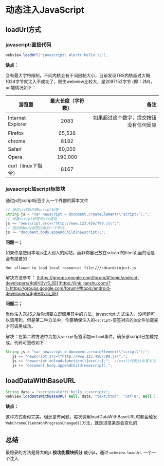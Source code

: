 # 动态注入JavaScript

## loadUrl方式

### javascript:直接代码

```java
webview.loadUrl("javascript: alert('hello');");
```

**缺点：**

会有最大字符限制，不同内核会有不同限制大小，目前发现TBS内核超过大概1024字节就注入不成功了，原生webview比较大，是2097152字节 (即：2M)，pc端情况如下：

| 游览器              | 最大长度（字符数） |                                   备注 |
| ------------------- | :----------------: | -------------------------------------: |
| Internet Explorer   |        2083        | 如果超过这个数字，提交按钮没有任何反应 |
| Firefox             |       65,536       |                                        |
| chrome              |        8182        |                                        |
| Safari              |       80,000       |                                        |
| Opera               |      190,000       |                                        |
| curl（linux下指令） |        8167        |                                        |

### javascript:加script标签块

通过js的script标签引入一个外部的脚本文件

````java
// 通过js代码创建script标签
String js = "var newscript = document.createElement(\"script\");"; 
// 设置script标签的src属性
js += "newscript.src=\"http://www.123.456/789.js\";";
// 追加到body标签内最后一个节点。
js += "document.body.appendChild(newscript);";
````

**问题一；**

如果你是使用本地js注入别人的网站，而非你自己放在sdcard的html页面的话是会有报错的：

`Not allowed to load local resource: file:///sdcard/inject.js`

解决方法参考：
[https://groups.google.com/forum/#!topic/android-developers/4g6H0vr5_0E](https://link.jianshu.com/?t=https://groups.google.com/forum/#!topic/android-developers/4g6H0vr5_0E)

**问题二；**

当你注入完JS之后你想要立即调用其中的方法，javascript:方式注入，没问题可以调用到。但是第二种方法中，你要确保注入的`<script>`便签对应的js文件加载完才可调用成功。

解决：在第二种方法中为加入`script`标签添加`onload`事件，确保该script已加载完成。代码可更改如下：

````java
String js = "var newscript = document.createElement(\"script\");";
   js += "newscript.src=\"http://www.123.456/789.js\";";
   js += "newscript.onload=function(){xxx();};";  //xxx()代表js中某方法
   js += "document.body.appendChild(newscript);";
````



## loadDataWithBaseURL

```java
String data = "<script>alert('hello');<script>";
webview.loadDataWithBaseURL( null, data, "text/html", "utf-8", null );
```



**缺点：**

这种方式看似完美，但还是有问题，每次调用loadDataWithBaseURL时都会触发`WebChromeClient#onProgressChanged()`方法，就是进度条是会变化的



## 总结

最稳妥的方法是将大的js **按功能模块拆分** 成小js，通过 `webview.loadUrl` 一个一个注入.





